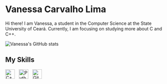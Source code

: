 # Vanessa Carvalho Lima

Hi there! I am Vanessa, a student in the Computer Science at the State University of Ceará. Currently, I am focusing on studying more about C and C++.

![Vanessa's GitHub stats](https://github-readme-stats.vercel.app/api?username=vnscarli&show_icons=true&theme=synthwave)

## My Skills
<img align="left" alt="C++" width="30px" style="padding-right:10px;" src="https://cdn.jsdelivr.net/gh/devicons/devicon/icons/cplusplus/cplusplus-line.svg" />
<img align="left" alt="Python" width="30px" style="padding-right:10px;" src="https://cdn.jsdelivr.net/gh/devicons/devicon/icons/python/python-plain.svg" />
<img align="left" alt="GitHub" width="30px" style="padding-right:10px;" src="https://cdn.jsdelivr.net/gh/devicons/devicon/icons/github/github-original.svg" />
